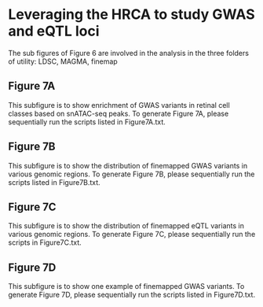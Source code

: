 # Leveraging the HRCA to study GWAS and eQTL loci

The sub figures of Figure 6 are involved in the analysis in the three folders of utility: LDSC, MAGMA, finemap

## Figure 7A

This subfigure is to show enrichment of GWAS variants in retinal cell classes based on snATAC-seq peaks. To generate Figure 7A, please sequentially run the scripts listed in Figure7A.txt.

## Figure 7B

This subfigure is to show the distribution of finemapped GWAS variants in various genomic regions. To generate Figure 7B, please sequentially run the scripts listed in Figure7B.txt.

## Figure 7C

This subfigure is to show the distribution of finemapped eQTL variants in various genomic regions. To generate Figure 7C, please sequentially run the scripts in Figure7C.txt.


## Figure 7D

This subfigure is to show one example of finemapped GWAS variants. To generate Figure 7D, please sequentially run the scripts listed in Figure7D.txt.

